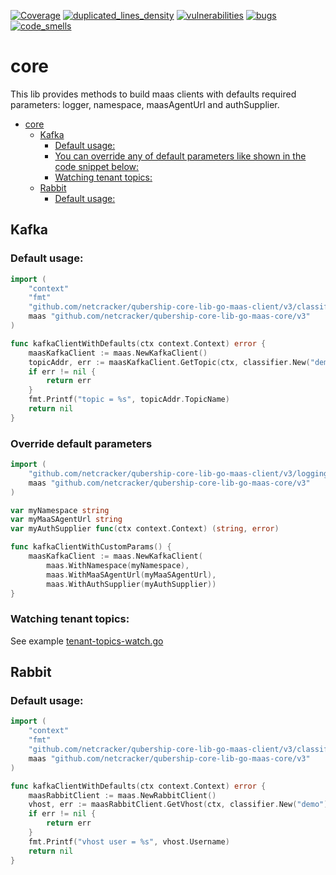 [![Coverage](https://sonarcloud.io/api/project_badges/measure?metric=coverage&project=Netcracker_qubership-core-lib-go-maas-core)](https://sonarcloud.io/summary/overall?id=Netcracker_qubership-core-lib-go-maas-core)
[![duplicated_lines_density](https://sonarcloud.io/api/project_badges/measure?metric=duplicated_lines_density&project=Netcracker_qubership-core-lib-go-maas-core)](https://sonarcloud.io/summary/overall?id=Netcracker_qubership-core-lib-go-maas-core)
[![vulnerabilities](https://sonarcloud.io/api/project_badges/measure?metric=vulnerabilities&project=Netcracker_qubership-core-lib-go-maas-core)](https://sonarcloud.io/summary/overall?id=Netcracker_qubership-core-lib-go-maas-core)
[![bugs](https://sonarcloud.io/api/project_badges/measure?metric=bugs&project=Netcracker_qubership-core-lib-go-maas-core)](https://sonarcloud.io/summary/overall?id=Netcracker_qubership-core-lib-go-maas-core)
[![code_smells](https://sonarcloud.io/api/project_badges/measure?metric=code_smells&project=Netcracker_qubership-core-lib-go-maas-core)](https://sonarcloud.io/summary/overall?id=Netcracker_qubership-core-lib-go-maas-core)

# core

This lib provides methods to build maas clients with defaults required parameters: logger, namespace, maasAgentUrl and authSupplier.

<!-- TOC -->
* [core](#core)
  * [Kafka](#kafka)
    * [Default usage:](#default-usage)
    * [You can override any of default parameters like shown in the code snippet below:](#you-can-override-any-of-default-parameters-like-shown-in-the-code-snippet-below)
    * [Watching tenant topics:](#watching-tenant-topics)
  * [Rabbit](#rabbit)
    * [Default usage:](#default-usage-1)
<!-- TOC -->

## Kafka

### Default usage:
~~~ go 
import (
	"context"
	"fmt"
	"github.com/netcracker/qubership-core-lib-go-maas-client/v3/classifier"
	maas "github.com/netcracker/qubership-core-lib-go-maas-core/v3"
)

func kafkaClientWithDefaults(ctx context.Context) error {
	maasKafkaClient := maas.NewKafkaClient()
	topicAddr, err := maasKafkaClient.GetTopic(ctx, classifier.New("demo").WithNamespace("namespace"))
	if err != nil {
		return err
	}
	fmt.Printf("topic = %s", topicAddr.TopicName)
	return nil
}
~~~

### Override default parameters
~~~ go 
import (
	"github.com/netcracker/qubership-core-lib-go-maas-client/v3/logging"
	maas "github.com/netcracker/qubership-core-lib-go-maas-core/v3"
)

var myNamespace string
var myMaaSAgentUrl string
var myAuthSupplier func(ctx context.Context) (string, error)

func kafkaClientWithCustomParams() {
    maasKafkaClient := maas.NewKafkaClient(
        maas.WithNamespace(myNamespace), 
        maas.WithMaaSAgentUrl(myMaaSAgentUrl), 
        maas.WithAuthSupplier(myAuthSupplier))
}
~~~

### Watching tenant topics:
See example [tenant-topics-watch.go](examples/tenant-topics-watch.go)

## Rabbit

### Default usage:
~~~ go 
import (
	"context"
	"fmt"
	"github.com/netcracker/qubership-core-lib-go-maas-client/v3/classifier"
	maas "github.com/netcracker/qubership-core-lib-go-maas-core/v3"
)

func kafkaClientWithDefaults(ctx context.Context) error {
	maasRabbitClient := maas.NewRabbitClient()
	vhost, err := maasRabbitClient.GetVhost(ctx, classifier.New("demo").WithNamespace("namespace"))
	if err != nil {
		return err
	}
	fmt.Printf("vhost user = %s", vhost.Username)
	return nil
}
~~~
